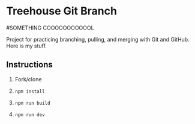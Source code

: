 # Treehouse Git Branch

#SOMETHING COOOOOOOOOOOL

Project for practicing branching, pulling, and merging with Git and GitHub. Here is my stuff.

## Instructions

1. Fork/clone

1. `npm install`

1. `npm run build`

1. `npm run dev`
